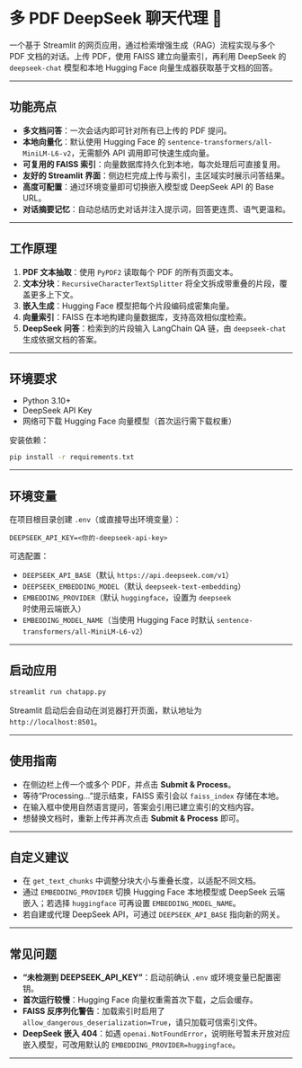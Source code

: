 # 多 PDF DeepSeek 聊天代理 🤖

一个基于 Streamlit 的网页应用，通过检索增强生成（RAG）流程实现与多个 PDF 文档的对话。上传 PDF，使用 FAISS 建立向量索引，再利用 DeepSeek 的 `deepseek-chat` 模型和本地 Hugging Face 向量生成器获取基于文档的回答。


---

## 功能亮点
- **多文档问答**：一次会话内即可针对所有已上传的 PDF 提问。
- **本地向量化**：默认使用 Hugging Face 的 `sentence-transformers/all-MiniLM-L6-v2`，无需额外 API 调用即可快速生成向量。
- **可复用的 FAISS 索引**：向量数据库持久化到本地，每次处理后可直接复用。
- **友好的 Streamlit 界面**：侧边栏完成上传与索引，主区域实时展示问答结果。
- **高度可配置**：通过环境变量即可切换嵌入模型或 DeepSeek API 的 Base URL。
- **对话摘要记忆**：自动总结历史对话并注入提示词，回答更连贯、语气更温和。

---

## 工作原理
1. **PDF 文本抽取**：使用 `PyPDF2` 读取每个 PDF 的所有页面文本。
2. **文本分块**：`RecursiveCharacterTextSplitter` 将全文拆成带重叠的片段，覆盖更多上下文。
3. **嵌入生成**：Hugging Face 模型把每个片段编码成密集向量。
4. **向量索引**：FAISS 在本地构建向量数据库，支持高效相似度检索。
5. **DeepSeek 问答**：检索到的片段输入 LangChain QA 链，由 `deepseek-chat` 生成依据文档的答案。


---

## 环境要求
- Python 3.10+
- DeepSeek API Key
- 网络可下载 Hugging Face 向量模型（首次运行需下载权重）

安装依赖：

```bash
pip install -r requirements.txt
```

---

## 环境变量
在项目根目录创建 `.env`（或直接导出环境变量）：

```
DEEPSEEK_API_KEY=<你的-deepseek-api-key>
```

可选配置：
- `DEEPSEEK_API_BASE`（默认 `https://api.deepseek.com/v1`）
- `DEEPSEEK_EMBEDDING_MODEL`（默认 `deepseek-text-embedding`）
- `EMBEDDING_PROVIDER`（默认 `huggingface`，设置为 `deepseek` 时使用云端嵌入）
- `EMBEDDING_MODEL_NAME`（当使用 Hugging Face 时默认 `sentence-transformers/all-MiniLM-L6-v2`）

---

## 启动应用

```bash
streamlit run chatapp.py
```

Streamlit 启动后会自动在浏览器打开页面，默认地址为 `http://localhost:8501`。

---

## 使用指南
- 在侧边栏上传一个或多个 PDF，并点击 **Submit & Process**。
- 等待“Processing…”提示结束，FAISS 索引会以 `faiss_index` 存储在本地。
- 在输入框中使用自然语言提问，答案会引用已建立索引的文档内容。
- 想替换文档时，重新上传并再次点击 **Submit & Process** 即可。

---

## 自定义建议
- 在 `get_text_chunks` 中调整分块大小与重叠长度，以适配不同文档。
- 通过 `EMBEDDING_PROVIDER` 切换 Hugging Face 本地模型或 DeepSeek 云端嵌入；若选择 `huggingface` 可再设置 `EMBEDDING_MODEL_NAME`。
- 若自建或代理 DeepSeek API，可通过 `DEEPSEEK_API_BASE` 指向新的网关。

---

## 常见问题
- **“未检测到 DEEPSEEK_API_KEY”**：启动前确认 `.env` 或环境变量已配置密钥。
- **首次运行较慢**：Hugging Face 向量权重需首次下载，之后会缓存。
- **FAISS 反序列化警告**：加载索引时启用了 `allow_dangerous_deserialization=True`，请只加载可信索引文件。
- **DeepSeek 嵌入 404**：如遇 `openai.NotFoundError`，说明账号暂未开放对应嵌入模型，可改用默认的 `EMBEDDING_PROVIDER=huggingface`。

---